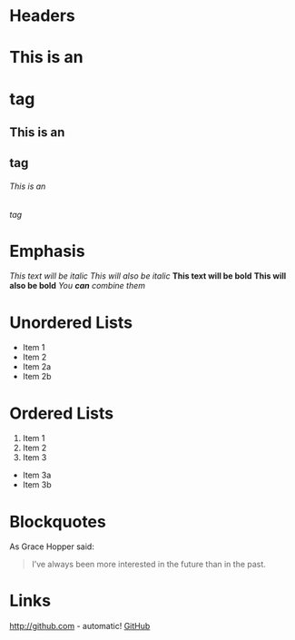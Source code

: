 # Headers
# This is an <h1> tag
## This is an <h2> tag
###### This is an <h6> tag

# Emphasis
*This text will be italic*
_This will also be italic_
**This text will be bold**
__This will also be bold__
*You **can** combine them*

# Unordered Lists
* Item 1
* Item 2
 * Item 2a
 * Item 2b

# Ordered Lists
 1. Item 1
2. Item 2
3. Item 3
 * Item 3a
 * Item 3b

# Blockquotes
 As Grace Hopper said:
> I’ve always been more interested
> in the future than in the past.

# Links
http://github.com - automatic!
[GitHub](http://github.com)
